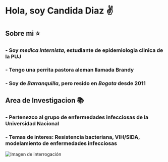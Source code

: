 # Hola, soy **Candida Diaz** :v:

## Sobre mi ⭐
### - Soy *medica internista*, estudiante de epidemiologia clinica de la PUJ
### - Tengo una perrita pastora aleman llamada **Brandy**
### - Soy de *Barranquilla*, pero resido en *Bogota* desde 2011

## Area de Investigacion 📚

### - Pertenezco al grupo de enfermedades infecciosas de la Universidad Nacional 
### - Temas de interes: Resistencia bacteriana, VIH/SIDA, modelamiento de enfermedades infecciosas

![Imagen de interrogación](https://media3.giphy.com/media/XIqCQx02E1U9W/giphy.gif?cid=ecf05e47u5yt4h5kmzmjwgnq9okagtov8n2h4d9xt3rgf8y1&rid=giphy.gif) 








